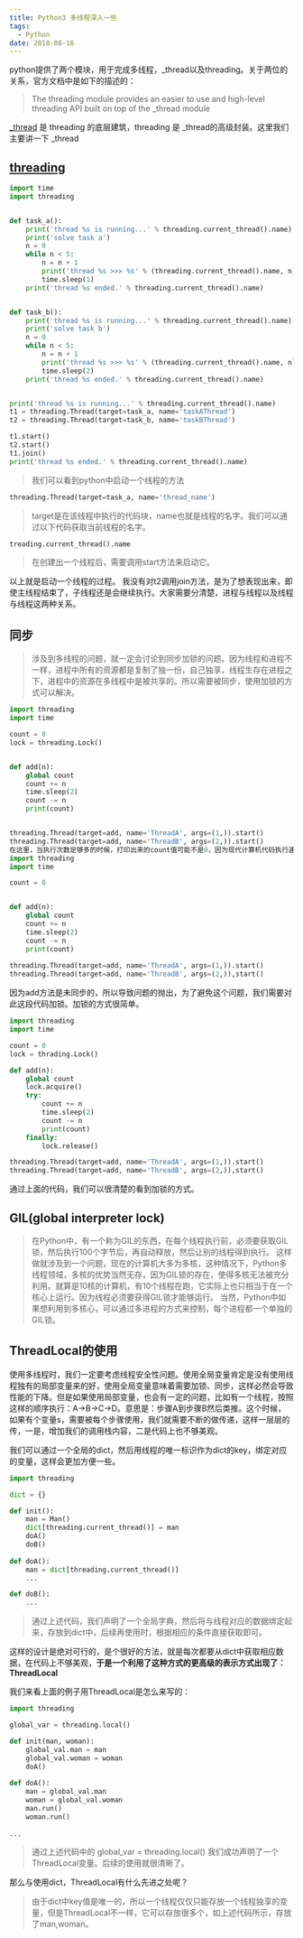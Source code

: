```yaml
---
title: Python3 多线程深入一些
tags:
  - Python
date: 2018-08-16
---
```


python提供了两个模块，用于完成多线程，_thread以及threading。关于两位的关系，官方文档中是如下的描述的：

> The threading module provides an easier to use and high-level threading API built on top of the _thread module

[_thread](https://docs.python.org/3/library/_thread.html) 是 threading 的底层建筑，threading 是 _thread的高级封装。这里我们主要讲一下 _thread

## [threading](https://docs.python.org/3/library/threading.html#module-threading)

```python
import time
import threading


def task_a():
    print('thread %s is running...' % threading.current_thread().name)
    print('solve task a')
    n = 0
    while n < 5:
        n = n + 1
        print('thread %s >>> %s' % (threading.current_thread().name, n))
        time.sleep(1)
    print('thread %s ended.' % threading.current_thread().name)


def task_b():
    print('thread %s is running...' % threading.current_thread().name)
    print('solve task b')
    n = 0
    while n < 5:
        n = n + 1
        print('thread %s >>> %s' % (threading.current_thread().name, n))
        time.sleep(2)
    print('thread %s ended.' % threading.current_thread().name)


print('thread %s is running...' % threading.current_thread().name)
t1 = threading.Thread(target=task_a, name='taskAThread')
t2 = threading.Thread(target=task_b, name='taskBThread')

t1.start()
t2.start()
t1.join()
print('thread %s ended.' % threading.current_thread().name)
```

> 我们可以看到python中启动一个线程的方法

```python
threading.Thread(target=task_a, name='thread_name')
```

> target是在该线程中执行的代码块，name也就是线程的名字。我们可以通过以下代码获取当前线程的名字。

```python
treading.current_thread().name
```

> 在创建出一个线程后，需要调用start方法来启动它。

以上就是启动一个线程的过程。
我没有对t2调用join方法，是为了想表现出来，即使主线程结束了，子线程还是会继续执行。大家需要分清楚，进程与线程以及线程与线程这两种关系。

## 同步

> 涉及到多线程的问题，就一定会讨论到同步加锁的问题。因为线程和进程不一样，进程中所有的资源都是复制了独一份，自己独享，线程生存在进程之下，进程中的资源在多线程中是被共享的。所以需要被同步，使用加锁的方式可以解决。

```python
import threading
import time

count = 0
lock = threading.Lock()


def add(n):
    global count
    count += n
    time.sleep(2)
    count -= n
    print(count)


threading.Thread(target=add, name='ThreadA', args=(1,)).start()
threading.Thread(target=add, name='ThreadB', args=(2,)).start()
在这里，当执行次数足够多的时候，打印出来的count值可能不是0，因为现代计算机代码执行速度较快，以上代码是很难看出效果的。但是上面的代码看出问题的时间可能会比较长，我们可以使用个小技巧，来加快暴露问题的速度。
import threading
import time

count = 0


def add(n):
    global count
    count += n
    time.sleep(2)
    count -= n
    print(count)
        
threading.Thread(target=add, name='ThreadA', args=(1,)).start()
threading.Thread(target=add, name='ThreadB', args=(2,)),start()
```

因为add方法是未同步的，所以导致问题的抛出，为了避免这个问题，我们需要对此这段代码加锁。加锁的方式很简单。

```python
import threading
import time

count = 0
lock = thrading.Lock()

def add(n):
    global count
    lock.acquire()
    try:
        count += n
        time.sleep(2)
        count -= n
        print(count)
    finally:
        lock.release()

threading.Thread(target=add, name='ThreadA', args=(1,)).start()
threading.Thread(target=add, name='ThreadB', args=(2,)),start()
```
通过上面的代码，我们可以很清楚的看到加锁的方式。

## GIL(global interpreter lock)

> 在Python中，有一个称为GIL的东西，在每个线程执行前，必须要获取GIL锁，然后执行100个字节后，再自动释放，然后让别的线程得到执行。
这样做就涉及到一个问题，现在的计算机大多为多核，这种情况下，Python多线程领域，多核的优势当然无存，因为GIL锁的存在，使得多核无法被充分利用。就算是10核的计算机，有10个线程在跑，它实际上也只相当于在一个核心上运行。因为线程必须要获得GIL锁才能够运行。
当然，Python中如果想利用到多核心，可以通过多进程的方式来控制，每个进程都一个单独的GIL锁。

## ThreadLocal的使用

使用多线程时，我们一定要考虑线程安全性问题。使用全局变量肯定是没有使用线程独有的局部变量来的好，使用全局变量意味着需要加锁、同步，这样必然会导致性能的下降。但是如果使用局部变量，也会有一定的问题，比如有一个线程，按照这样的顺序执行：A->B->C->D。意思是：步骤A到步骤B然后类推。这个时候，如果有个变量s，需要被每个步骤使用，我们就需要不断的做传递，这样一层层的传，一是，增加我们的调用栈内容，二是代码上也不够美观。

我们可以通过一个全局的dict，然后用线程的唯一标识作为dict的key，绑定对应的变量，这样会更加方便一些。

```python
import threading

dict = {}

def init():
    man = Man()
    dict[threading.current_thread()] = man
    doA()
    doB()
    
def doA():
    man = dict[threading.current_thread()]
    ...

def doB():
    ...
```

> 通过上述代码，我们声明了一个全局字典，然后将与线程对应的数据绑定起来，存放到dict中，后续再使用时，根据相应的条件直接获取即可。

这样的设计是绝对可行的，是个很好的方法，就是每次都要从dict中获取相应数据，在代码上不够美观，**于是一个利用了这种方式的更高级的表示方式出现了：ThreadLocal**

我们来看上面的例子用ThreadLocal是怎么来写的：

```python
import threading

global_var = threading.local()

def init(man, woman):
    global_val.man = man
    global_val.woman = woman
    doA()
    
def doA():
    man = global_val.man
    woman = global_val.woman
    man.run()
    woman.run()
    
...
```

> 通过上述代码中的 global_var = threading.local() 我们成功声明了一个ThreadLocal变量。后续的使用就很清晰了。

那么与使用dict，ThreadLocal有什么先进之处呢？

> 由于dict中key值是唯一的，所以一个线程仅仅只能存放一个线程独享的变量，但是ThreadLocal不一样，它可以存放很多个，如上述代码所示，存放了man,woman。